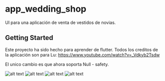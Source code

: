 # app_wedding_shop

UI para una aplicación de venta de vestidos de novias.

## Getting Started

Este proyecto ha sido hecho para aprender de flutter.
Todos los creditos de la aplicación son para Lu:
https://www.youtube.com/watch?v=_Vdkyb2Tsdw

El unico cambio es que ahora soporta Null - safety.


![alt text](https://github.com/Ridley7/app_wedding_shop/blob/master/app_wedding_01.jpeg?raw=true)
![alt text](https://github.com/Ridley7/app_wedding_shop/blob/master/app_wedding_02.jpeg?raw=true)
![alt text](https://github.com/Ridley7/app_wedding_shop/blob/master/app_wedding_03.jpeg?raw=true)
![alt text](https://github.com/Ridley7/app_wedding_shop/blob/master/app_wedding_04.jpeg?raw=true)
